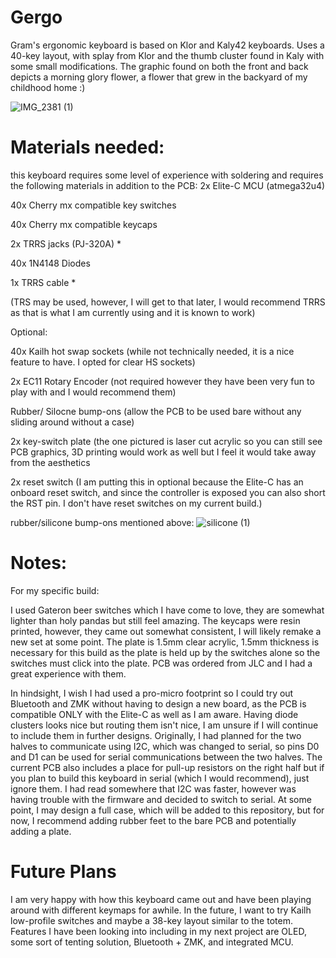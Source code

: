 # Gergo 
Gram's ergonomic keyboard is based on Klor and Kaly42 keyboards. Uses a 40-key layout, with splay from Klor and the thumb cluster found in Kaly with some small modifications. The graphic found on both the front and back depicts a morning glory flower, a flower that grew in the backyard of my childhood home :)

![IMG_2381 (1)](https://github.com/user-attachments/assets/bae146b6-9161-4e91-84f1-cff75f1e9980)

# Materials needed:
this keyboard requires some level of experience with soldering and requires the following materials in addition to the PCB:
2x Elite-C MCU (atmega32u4)

40x Cherry mx compatible key switches

40x Cherry mx compatible keycaps

2x TRRS jacks (PJ-320A) *

40x 1N4148 Diodes

1x TRRS cable *


(TRS may be used, however, I will get to that later, I would recommend TRRS as that is what I am currently using and it is known to work)

Optional:

40x Kailh hot swap sockets (while not technically needed, it is a nice feature to have. I opted for clear HS sockets)

2x EC11 Rotary Encoder (not required however they have been very fun to play with and I would recommend them)

Rubber/ Silocne bump-ons (allow the PCB to be used bare without any sliding around without a case)

2x key-switch plate (the one pictured is laser cut acrylic so you can still see PCB graphics, 3D printing would work as well but I feel it would take away from the aesthetics

2x reset switch (I am putting this in optional because the Elite-C has an onboard reset switch, and since the controller is exposed you can also short the RST pin. I don't have reset switches on my current build.)

rubber/silicone bump-ons mentioned above:
![silicone (1)](https://github.com/user-attachments/assets/c576f748-5b0e-4545-98a6-9f643065ed00)


# Notes:
For my specific build:

I used Gateron beer switches which I have come to love, they are somewhat lighter than holy pandas but still feel amazing. The keycaps were resin printed, however, they came out somewhat consistent, I will likely remake a new set at some point. The plate is 1.5mm clear acrylic, 1.5mm thickness is necessary for this build as the plate is held up by the switches alone so the switches must click into the plate. PCB was ordered from JLC and I had a great experience with them. 

In hindsight, I wish I had used a pro-micro footprint so I could try out Bluetooth and ZMK without having to design a new board, as the PCB is compatible ONLY with the Elite-C as well as I am aware. Having diode clusters looks nice but routing them isn't nice, I am unsure if I will continue to include them in further designs. Originally, I had planned for the two halves to communicate using I2C, which was changed to serial, so pins D0 and D1 can be used for serial communications between the two halves. The current PCB also includes a place for pull-up resistors on the right half but if you plan to build this keyboard in serial (which I would recommend), just ignore them. I had read somewhere that I2C was faster, however was having trouble with the firmware and decided to switch to serial. At some point, I may design a full case, which will be added to this repository, but for now, I recommend adding rubber feet to the bare PCB and potentially adding a plate.

# Future Plans
I am very happy with how this keyboard came out and have been playing around with different keymaps for awhile. In the future, I want to try Kailh low-profile switches and maybe a 38-key layout similar to the totem. Features I have been looking into including in my next project are OLED, some sort of tenting solution, Bluetooth + ZMK, and integrated MCU. 

